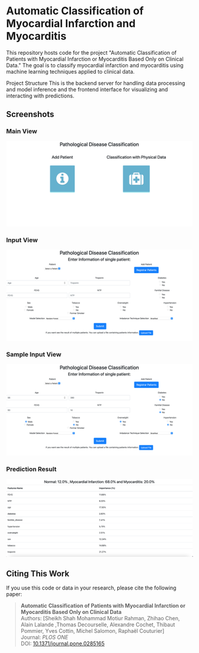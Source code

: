 # Automatic Classification of Myocardial Infarction and Myocarditis
This repository hosts code for the project "Automatic Classification of Patients with Myocardial Infarction or Myocarditis Based Only on Clinical Data." The goal is to classify myocardial infarction and myocarditis using machine learning techniques applied to clinical data.

Project Structure
This is the backend server for handling data processing and model inference and the frontend interface for visualizing and interacting with predictions.


## Screenshots

### Main View
![Main View](output/main.png)

### Input View
![Input View](output/input.png)

### Sample Input View
![Sample Input View](output/sample.png)

### Prediction Result
![Prediction Result](output/results.png)


## Citing This Work

If you use this code or data in your research, please cite the following paper:

> **Automatic Classification of Patients with Myocardial Infarction or Myocarditis Based Only on Clinical Data**  
> Authors: [Sheikh Shah Mohammad Motiur Rahman, Zhihao Chen, Alain Lalande ,Thomas Decourselle, Alexandre Cochet, Thibaut Pommier, Yves Cottin, Michel Salomon, Raphaël Couturier]  
> Journal: *PLOS ONE*  
> DOI: [10.1371/journal.pone.0285165](https://doi.org/10.1371/journal.pone.0285165)

